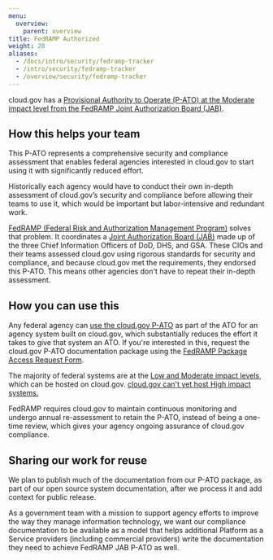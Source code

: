 ```yaml
---
menu:
  overview:
    parent: overview
title: FedRAMP Authorized
weight: 20
aliases:
  - /docs/intro/security/fedramp-tracker
  - /intro/security/fedramp-tracker
  - /overview/security/fedramp-tracker
---
```



cloud.gov has a [Provisional Authority to Operate (P-ATO) at the Moderate impact level from the FedRAMP Joint Authorization Board (JAB)](https://marketplace.fedramp.gov/#/product/18f-cloudgov).

## How this helps your team

This P-ATO represents a comprehensive security and compliance assessment that enables federal agencies interested in cloud.gov to start using it with significantly reduced effort.

Historically each agency would have to conduct their own in-depth assessment of cloud.gov’s security and compliance before allowing their teams to use it, which would be important but labor-intensive and redundant work.

[FedRAMP (Federal Risk and Authorization Management Program)](https://www.fedramp.gov/) solves that problem. It coordinates a [Joint Authorization Board (JAB)](https://www.gsa.gov/portal/content/134223) made up of the three Chief Information Officers of DoD, DHS, and GSA. These CIOs and their teams assessed cloud.gov using rigorous standards for security and compliance, and because cloud.gov met the requirements, they endorsed this P-ATO. This means other agencies don't have to repeat their in-depth assessment.

## How you can use this

Any federal agency can [use the cloud.gov P-ATO](https://www.fedramp.gov/resources/faqs/how-does-an-agency-leverage-a-fedramp-authorization/) as part of the ATO for an agency system built on cloud.gov, which substantially reduces the effort it takes to give that system an ATO. If you're interested in this, request the cloud.gov P-ATO documentation package using the [FedRAMP Package Access Request Form](https://www.fedramp.gov/files/2015/03/FedRAMP-Package-Request-Form_V4_06192014.pdf).

The majority of federal systems are at the [Low and Moderate impact levels](http://csrc.nist.gov/publications/fips/fips199/FIPS-PUB-199-final.pdf#page=6), which can be hosted on cloud.gov. [cloud.gov can't yet host High impact systems.](/overview/security/fisma-high-applications/)

FedRAMP requires cloud.gov to maintain continuous monitoring and undergo annual re-assessment to retain the P-ATO, instead of being a one-time review, which gives your agency ongoing assurance of cloud.gov compliance.

## Sharing our work for reuse

We plan to publish much of the documentation from our P-ATO package, as part of our open source system documentation, after we process it and add context for public release.

As a government team with a mission to support agency efforts to improve the way they manage information technology, we want our compliance documentation to be available as a model that helps additional Platform as a Service providers (including commercial providers) write the documentation they need to achieve FedRAMP JAB P-ATO as well.

